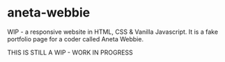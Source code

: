 # aneta-webbie
WIP - a responsive website in HTML, CSS &amp; Vanilla Javascript. It is a fake portfolio page for a coder called Aneta Webbie.


THIS IS STILL A WIP - WORK IN PROGRESS
